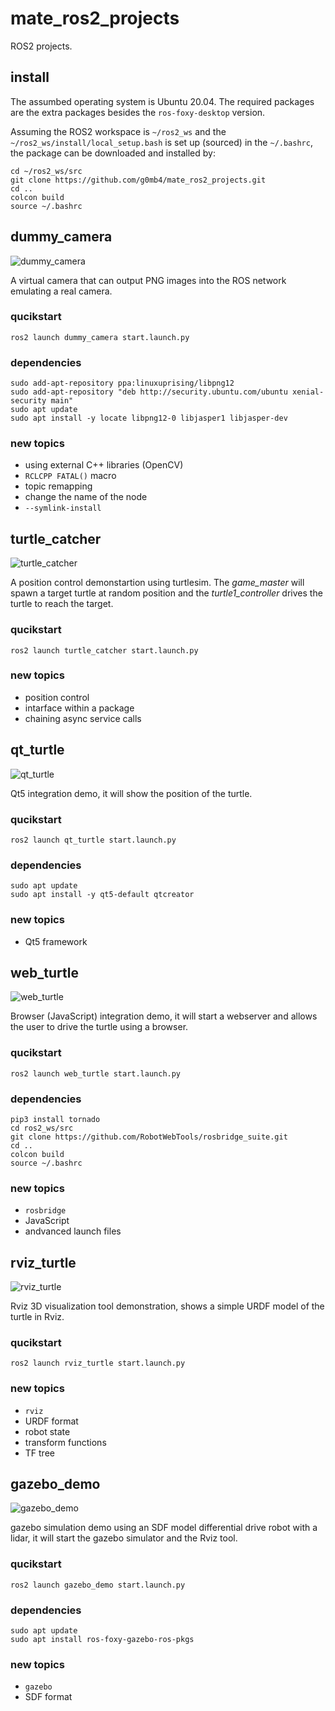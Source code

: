 # mate_ros2_projects

ROS2 projects.

## install

The assumbed operating system is Ubuntu 20.04. The required packages are the extra packages besides the ```ros-foxy-desktop``` version.

Assuming the ROS2 workspace is ```~/ros2_ws``` and the ```~/ros2_ws/install/local_setup.bash``` is set up (sourced) in the ```~/.bashrc```,
the package can be downloaded and installed by:
```
cd ~/ros2_ws/src
git clone https://github.com/g0mb4/mate_ros2_projects.git
cd ..
colcon build
source ~/.bashrc
```

## dummy_camera

![dummy_camera](img/dummy_camera.png)

A virtual camera that can output PNG images into the ROS network emulating a real camera.

### qucikstart
```
ros2 launch dummy_camera start.launch.py
```

### dependencies
```
sudo add-apt-repository ppa:linuxuprising/libpng12
sudo add-apt-repository "deb http://security.ubuntu.com/ubuntu xenial-security main"
sudo apt update
sudo apt install -y locate libpng12-0 libjasper1 libjasper-dev
```

### new topics
+ using external C++ libraries (OpenCV)
+ ```RCLCPP FATAL()``` macro
+ topic remapping
+ change the name of the node
+ ```--symlink-install```

## turtle_catcher

![turtle_catcher](img/turtle_catcher.png)

A position control demonstartion using turtlesim. The *game_master* will spawn a target turtle at random position and the *turtle1_controller* drives the turtle to reach the target.

### qucikstart
```
ros2 launch turtle_catcher start.launch.py
```

### new topics
+ position control
+ intarface within a package
+ chaining async service calls

## qt_turtle

![qt_turtle](img/qt_turtle.png)

Qt5 integration demo, it will show the position of the turtle.

### qucikstart
```
ros2 launch qt_turtle start.launch.py
```

### dependencies
```
sudo apt update
sudo apt install -y qt5-default qtcreator
```

### new topics
+ Qt5 framework

## web_turtle

![web_turtle](img/web_turtle.png)

Browser (JavaScript) integration demo, it will start a webserver and allows the user to drive the turtle using a browser.

### qucikstart
```
ros2 launch web_turtle start.launch.py
```

### dependencies
```
pip3 install tornado
cd ros2_ws/src
git clone https://github.com/RobotWebTools/rosbridge_suite.git
cd ..
colcon build
source ~/.bashrc
```

### new topics
+ ```rosbridge```
+ JavaScript
+ andvanced launch files

## rviz_turtle

![rviz_turtle](img/rviz_turtle.png)

Rviz 3D visualization tool demonstration, shows a simple URDF model of the turtle in Rviz.

### qucikstart
```
ros2 launch rviz_turtle start.launch.py
```

### new topics
+ ```rviz```
+ URDF format
+ robot state
+ transform functions
+ TF tree

## gazebo_demo

![gazebo_demo](img/gazebo_demo.png)

gazebo simulation demo using an SDF model differential drive robot with a lidar, it will start the gazebo simulator and the Rviz tool.

### qucikstart
```
ros2 launch gazebo_demo start.launch.py
```

### dependencies
```
sudo apt update
sudo apt install ros-foxy-gazebo-ros-pkgs
```

### new topics
+ ```gazebo```
+ SDF format

